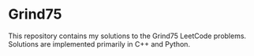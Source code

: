 # Grind75
This repository contains my solutions to the Grind75 LeetCode problems. Solutions are implemented primarily in C++ and Python.
